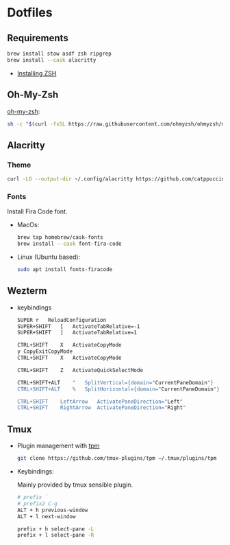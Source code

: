 # Dotfiles

## Requirements

```bash
brew install stow asdf zsh ripgrep
brew install --cask alacritty
```

- [Installing ZSH](https://github.com/ohmyzsh/ohmyzsh/wiki/Installing-ZSH#how-to-install-zsh-on-many-platforms)

## Oh-My-Zsh

[oh-my-zsh](https://ohmyz.sh/):

```bash
sh -c "$(curl -fsSL https://raw.githubusercontent.com/ohmyzsh/ohmyzsh/master/tools/install.sh)"
```

## Alacritty

### Theme

```bash
curl -LO --output-dir ~/.config/alacritty https://github.com/catppuccin/alacritty/raw/main/catppuccin-mocha.toml
```

### Fonts

  Install Fira Code font.

- MacOs:

  ```bash
  brew tap homebrew/cask-fonts
  brew install --cask font-fira-code
  ```

- Linux (Ubuntu based):

  ```bash
  sudo apt install fonts-firacode
  ```

## Wezterm

- keybindings
  ```bash
  SUPER	r	ReloadConfiguration
  SUPER+SHIFT	[	ActivateTabRelative=-1
  SUPER+SHIFT	]	ActivateTabRelative=1
  
  CTRL+SHIFT	X	ActivateCopyMode
  y	CopyExitCopyMode
  CTRL+SHIFT	X	ActivateCopyMode

  CTRL+SHIFT	Z	ActivateQuickSelectMode

  CTRL+SHIFT+ALT	"	SplitVertical={domain="CurrentPaneDomain"}
  CTRL+SHIFT+ALT	%	SplitHorizontal={domain="CurrentPaneDomain"}

  CTRL+SHIFT	LeftArrow	ActivatePaneDirection="Left"
  CTRL+SHIFT	RightArrow	ActivatePaneDirection="Right"
  ```

## Tmux

- Plugin management with [tpm](https://github.com/tmux-plugins/tpm)

  ```bash
  git clone https://github.com/tmux-plugins/tpm ~/.tmux/plugins/tpm
  ```

- Keybindings:
 
  Mainly provided by tmux sensible plugin.

  ```bash
  # prefix `
  # prefix2 C-g
  ALT + h previous-window
  ALT + l next-window

  prefix + h select-pane -L
  prefix + l select-pane -R
  ```
